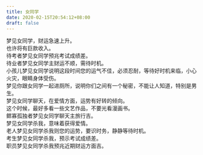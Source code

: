 ```yaml
---
title: 女同学
date: 2020-02-15T20:54:12+08:00
draft: false
---
```


梦见女同学，财运急速上升。<br>
也许将有巨款收入。<br>
待考者梦见女同学预兆考试成绩差。<br>
待业者梦见女同学主财运不顺，需待时机。<br>
小孩儿梦见女同学说明这段时间您的运气不佳，必须忍耐，等待好时机来临，小心火灾，眼睛身体受伤。<br>
梦见你跟女同学一起进厕所，说明你们之间有一个秘密，不能让人知道，特别是男生。<br>
梦见女同学聊天，在爱情方面，运势有好转的倾向。<br>
这个时候，最好多看一些文艺作品，不要光看漫画书。<br>
鳏寡孤独者梦见女同学聊天主旅行吉。<br>
梦见女同学杀我，意味着获得爱情。<br>
老人梦见女同学杀我则您的运势，要识时务，静静等待时机。<br>
考生梦见女同学杀我，预示考试成绩差。<br>
职员梦见女同学杀我预兆近期财运方面吉。<br>
